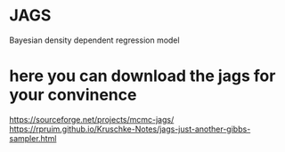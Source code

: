 # JAGS
Bayesian density dependent regression model
# here you can download the jags for your convinence
https://sourceforge.net/projects/mcmc-jags/
https://rpruim.github.io/Kruschke-Notes/jags-just-another-gibbs-sampler.html
